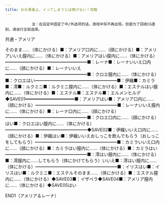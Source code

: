 ```yaml
---
title: おお勇者よ、イってしまうとは情けない！攻略
---
```


                注：在设定中固定了中/外选项的话，游戏中将不再出现。但是为了回收CG差别，请自行全部选择。

共通・アメリア

そのまま……（体にかける）■：アメリア口内に……（顔にかける）■：アメリアいいえ膣内に……（体にかける）■：アメリアはい膣内に……（体にかける）━━━━━━━━━━━━━━━━━━━■：レーナ■：レーナいいえ口内に……（顔にかける）■：レーナいいえ━━━━━━━━━━━━━━━━━━━■：クロエ膣内に……（体にかける）■：クロエはい━━━━━━━━━━━━━━━━━━━■：伊織■：カミラ■：澪■：ルクミニ■：ルクミニ膣内に……（体にかける）■：エステルはい膣内に……（体にかける）■：エステル■：エステル■：エルメンヒルデ◆SAVE01━━━━━━━━━━━━━━━━━━━■：アメリアはい■：アメリア口内に……（顔にかける）━━━━━━━━━━━━━━━━━━━■：レーナいいえ膣内に……（体にかける）■：レーナ口内に……（顔にかける）━━━━━━━━━━━━━━━━━━━■：クロエ口内に……（顔にかける）はい■：クロエはい膣内に……（体にかける）━━━━━━━━━━━━━━━━━━━◆SAVE02■：伊織いいえ口内に……（顔にかける）■：伊織はい■：伊織いいえおしっこを飲んでもらう（おしっこをしてもらう）━━━━━━━━━━━━━━━━━━━■：カミラいいえ口内に……（顔にかける）■：カミラはい膣内に……（体にかける）■：カミラはい━━━━━━━━━━━━━━━━━━━■：澪はい膣内に……（体にかける）■：澪膣内に……してもらう（体にかけてもらう）いいえ■：澪はい膣内に……（体にかける）━━━━━━━━━━━━━━━━━━━■：イリスはい■：イリスはい■：ルクミニ■：エステルそのまま……（体にかける）■：エステル膣内に……（体にかける）◆SAVE03■：イザベラ◆SAVE04■：アメリア膣内に……（体にかける）◆SAVE05はい

END1（アメリア＆レーナ）


              
